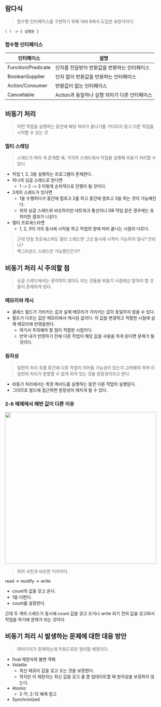 ## 람다식

> 함수형 인터페이스를 구현하기 위해 자바 8에서 도입한 표현식이다.

`( ) -> { 실행문 }`

### 함수형 인터페이스

| 인터페이스              | 설명                           |
|--------------------|------------------------------|
| Function/Predicate | 인자를 전달받아 반환값을 반환하는 인터페이스     |
| BooleanSupplier    | 인자 없이 반환값을 반환하는 인터페이스        |
| Action/Consumer    | 반환값이 없는 인터페이스                |
| Cancellable        | Action과 동일하나 실행 의미가 다른 인터페이스 |

## 비동기 처리

> 어떤 작업을 실행하는 동안에 해당 처리가 끝나기를 기다리지 않고 다른 작업을 시작할 수 있는 것


### 멀티 스레딩

> 스레드가 여러 개 존재할 때, 각각의 스레드에서 작업을 실행해 비동기 처리할 수 있다.

- 작업 1, 2, 3을 실행하는 프로그램이 존재한다.
- 하나의 싱글 스레드로 한다면
  - 1 -> 2 -> 3 이렇게 순차적으로 진행이 될 것이다.
- 3개의 스레드가 있다면
  - 1을 수행하다가 중간에 멈추고 2를 하고 중간에 멈추고 3을 하는 것이 가능해진다.
  - 위의 싱글 스레드와 비슷하지만 네트워크 통신이나 DB 작업 같은 경우에는 유의미한 결과가 나온다.
- 멀티 프로세스라면
  - 1, 2, 3이 거의 동시에 시작을 하고 작업의 양에 따라 끝나는 시점이 다르다.

> 근데 단일 프로세스여도 멀티 스레드면 그냥 동시에 시작이 가능하지 않나? 안되나?  
> 백그라운드 스레드만 가능했던건가?

## 비동기 처리 시 주의할 점
> 싱글 스레드에서는 생각하지 않아도 되는 것들을 비동기 시점에선 알아야 할 것들이 존재하게 된다.

### 메모리와 캐시

- 클래스 필드가 가리키는 값과 실제 메모리가 가리키는 값이 동일하지 않을 수 있다.
- 필드가 다르는 값은 메모리에서 캐시된 값이다. 이 값을 변경하고 적절한 시점에 실제 메모리에 반영을한다.
    - 여기서 주의해야 할 점이 적절한 시점이다.
    - 만약 내가 반영하기 전에 다른 작업이 해당 값을 사용을 하게 된다면 문제가 될 것이다.

### 원자성
> 일련의 처리 흐름 중간에 다른 작업이 끼어들 가능성이 있는지 고려해야 하며 이 일련의 처리가 분할할 수 없게 되어 있는 것을 원장성이라고 한다.

- 비동기 처리에서는 특정 메서드를 실행하는 동안 다른 작업이 실행된다.
- 그러므로 필드에 접근하면 원장성이 깨지게 될 수 있다.

### 2-6 예제에서 매번 값이 다른 이유

<img src="https://user-images.githubusercontent.com/53300830/233787203-68a1b54e-0196-40df-bfcf-f29b10b693dc.png" width="500"/>

> 위의 사진과 비슷한 이치이다.

read -> modify -> write

- count의 값을 갖고 온다.
- 1을 더한다.
- count를 설정한다.

근데 두 개의 스레드가 동시에 count 값을 갖고 오거나 write 되기 전의 값을 갖고와서 작업을 하기에 문제가 되는 것이다.

## 비동기 처리 시 발생하는 문제에 대한 대응 방안

> 여러가지가 존재하는데 키워드로만 정리할 예정이다.

- final 제한자와 불변 객체
- Volatile
  - 최신 메모리 값을 갖고 오는 것을 보장한다.
  - 하지만 이 제한자는 최신 값을 갖고 올 뿐 업데이트할 때 원자성을 보장하지 않는다.
- Atomic
  - 2-11, 2-12 예제 참고
- Synchronized


